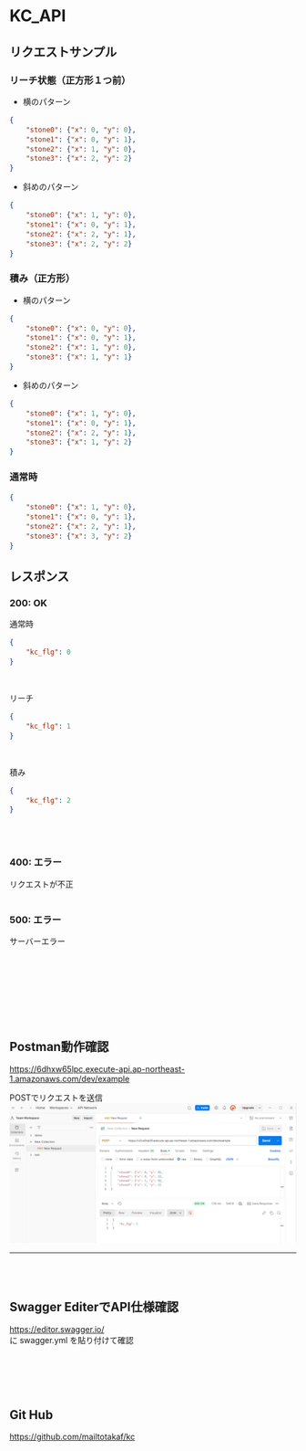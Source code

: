 # KC_API
## リクエストサンプル

### リーチ状態（正方形１つ前）
- 横のパターン
```json
{
    "stone0": {"x": 0, "y": 0},
    "stone1": {"x": 0, "y": 1},
    "stone2": {"x": 1, "y": 0},
    "stone3": {"x": 2, "y": 2}
}
```
- 斜めのパターン
```json
{
    "stone0": {"x": 1, "y": 0},
    "stone1": {"x": 0, "y": 1},
    "stone2": {"x": 2, "y": 1},
    "stone3": {"x": 2, "y": 2}
}
```

### 積み（正方形）
- 横のパターン
```json
{
    "stone0": {"x": 0, "y": 0},
    "stone1": {"x": 0, "y": 1},
    "stone2": {"x": 1, "y": 0},
    "stone3": {"x": 1, "y": 1}
}
```
- 斜めのパターン
```json
{
    "stone0": {"x": 1, "y": 0},
    "stone1": {"x": 0, "y": 1},
    "stone2": {"x": 2, "y": 1},
    "stone3": {"x": 1, "y": 2}
}
```
### 通常時
```json
{
    "stone0": {"x": 1, "y": 0},
    "stone1": {"x": 0, "y": 1},
    "stone2": {"x": 2, "y": 1},
    "stone3": {"x": 3, "y": 2}
}
```
## レスポンス

### 200: OK
通常時
```json
{
    "kc_flg": 0
}
```
<br/>

リーチ
```json
{
    "kc_flg": 1
}
```
<br/>

積み
```json
{
    "kc_flg": 2
}
```
<br><br>
### 400: エラー
リクエストが不正
<br><br>
### 500: エラー
サーバーエラー

<br><br>
<br><br>
---

## Postman動作確認

https://6dhxw65lpc.execute-api.ap-northeast-1.amazonaws.com/dev/example

POSTでリクエストを送信
![alt text](img/image-1.png)

---
<br><br>
## Swagger EditerでAPI仕様確認

https://editor.swagger.io/
\
に swagger.yml を貼り付けて確認

<br><br>
---
## Git Hub
https://github.com/mailtotakaf/kc

